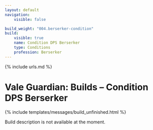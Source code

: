 ```yaml
---
layout: default
navigation:
    visible: false

build_weight: "004.berserker-condition"
build:
    visible: true
    name: Condition DPS Berserker
    type: Conditions
    profession: Berserker
---
```

{% include urls.md %}

# Vale Guardian: Builds &ndash; Condition DPS Berserker
{% include templates/messages/build_unfinished.html %}

Build description is not available at the moment.
